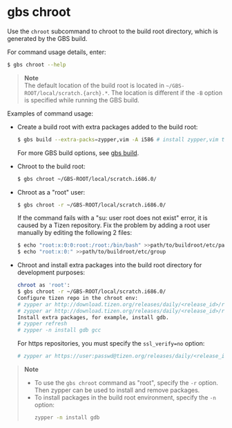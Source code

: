 # gbs chroot

Use the `chroot` subcommand to chroot to the build root directory, which is generated by the GBS build.

For command usage details, enter:

```bash
$ gbs chroot --help
```

> **Note**  
>  The default location of the build root is located in `~/GBS-ROOT/local/scratch.{arch}.*`. The location is different if the `-B` option is specified while running the GBS build.

Examples of command usage:

- Create a build root with extra packages added to the build root:

  ```bash
  $ gbs build --extra-packs=zypper,vim -A i586 # install zypper,vim to build root
  ```

  For more GBS build options, see [gbs build](gbs-build.md).

- Chroot to the build root:

  ```bash
  $ gbs chroot ~/GBS-ROOT/local/scratch.i686.0/
  ```

- Chroot as a "root" user:

  ```bash
  $ gbs chroot -r ~/GBS-ROOT/local/scratch.i686.0/
  ```

  If the command fails with a "su: user root does not exist" error, it is caused by a Tizen repository. Fix the problem by adding a root user manually by editing the following 2 files:

  ```bash
  $ echo "root:x:0:0:root:/root:/bin/bash" >>path/to/buildroot/etc/passwd
  $ echo "root:x:0:" >>path/to/buildroot/etc/group
  ```

- Chroot and install extra packages into the build root directory for development purposes:

  ```bash
  chroot as 'root':
  $ gbs chroot -r ~/GBS-ROOT/local/scratch.i686.0/
  Configure tizen repo in the chroot env:
  # zypper ar http://download.tizen.org/releases/daily/<release_id>/repos/main/ia32/packages tizen-main
  # zypper ar http://download.tizen.org/releases/daily/<release_id>/repos/base/ia32/packages tizen-base
  Install extra packages, for example, install gdb.
  # zypper refresh
  # zypper -n install gdb gcc
  ```

  For https repositories, you must specify the `ssl_verify=no` option:

  ```bash
  # zypper ar https://user:passwd@tizen.org/releases/daily/<release_id>/repos/main/ia32/packages/?ssl_verify=no tizen-main
  ```

> **Note**  
> - To use the `gbs chroot` command as "root", specify the `-r` option. Then zypper can be used to install and remove packages.
> - To install packages in the build root environment, specify the `-n` option:
>   ```bash
>   zypper -n install gdb
>   ```

